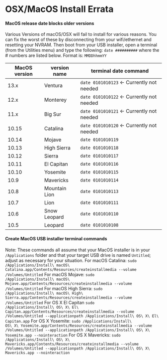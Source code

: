 # OSX/MacOS Install Errata

#### MacOS release date blocks older versions

Various Versions of macOS/OSX will fail to install for various reasons.
You can fix the worst of these by disconnecting from your wifi/ethernet and resetting
your NVRAM.  Then boot from your USB installer, open a terminal (from the Utilities menu) and type the following:
`date ##########` where the # numbers are listed below.  Format is: `MMDDhhmmYY`

| MacOS version | version name  | terminal date command                     |
| ------------- | ------------- | ----------------------------------------- |
| 13.x          | Ventura       | `date 0101010123` <- Currently not needed |
| 12.x          | Monterey      | `date 0101010122` <- Currently not needed |
| 11.x          | Big Sur       | `date 0101010121` <- Currently not needed |
| 10.15         | Catalina      | `date 0101010120` <- Currently not needed |
| 10.14         | Mojave        | `date 0101010119`                         |
| 10.13         | High Sierra   | `date 0101010118`                         |
| 10.12         | Sierra        | `date 0101010117`                         |
| 10.11         | El Capitan    | `date 0101010116`                         |
| 10.10         | Yosemite      | `date 0101010115`                         |
| 10.9          | Mavericks     | `date 0101010114`                         |
| 10.8          | Mountain Lion | `date 0101010113`                         |
| 10.7          | Lion          | `date 0101010111`                         |
| 10.6          | Snow Leopard  | `date 0101010110`                         |
| 10.5          | Leopard       | `date 0101010108`                         |

#### Create MacOS USB installer terminal commands

Note: These commands all assume that your MacOS installer is in your `/Applications` folder and that your target USB drive is named `Untitled`; adjust as necessary for your situation.
For macOS Catalina:
<code>sudo /Applications/Install\ macOS\ Catalina.app/Contents/Resources/createinstallmedia --volume /Volumes/Untitled</code>
For macOS Mojave:
<code>sudo /Applications/Install\ macOS\ Mojave.app/Contents/Resources/createinstallmedia --volume /Volumes/Untitled</code>
For macOS High Sierra:
<code>sudo /Applications/Install\ macOS\ High\ Sierra.app/Contents/Resources/createinstallmedia --volume /Volumes/Untitled</code>
For OS X El Capitan
<code>sudo /Applications/Install\ OS\ X\ El\ Capitan.app/Contents/Resources/createinstallmedia --volume /Volumes/Untitled --applicationpath /Applications/Install\ OS\ X\ El\ Capitan.app</code>
For OS X Yosemite:
<code>sudo /Applications/Install\ OS\ X\ Yosemite.app/Contents/Resources/createinstallmedia --volume /Volumes/Untitled --applicationpath /Applications/Install\ OS\ X\ Yosemite.app --nointeraction</code>
For OS X Mavericks:
<code>sudo /Applications/Install\ OS\ X\ Mavericks.app/Contents/Resources/createinstallmedia --volume /Volumes/Untitled --applicationpath /Applications/Install\ OS\ X\ Mavericks.app --nointeraction</code>
